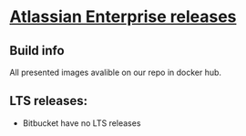 # [Atlassian Enterprise releases](https://confluence.atlassian.com/enterprise/atlassian-enterprise-releases-948227420.html)
## Build info
All presented images avalible on our repo in docker hub.

## LTS releases:
* Bitbucket have no LTS releases
